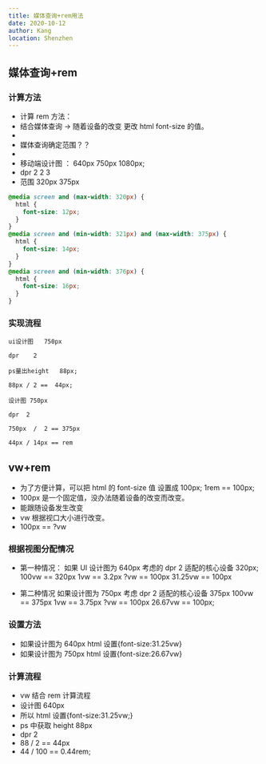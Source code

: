 ```yaml
---
title: 媒体查询+rem用法
date: 2020-10-12
author: Kang
location: Shenzhen
---
```


## 媒体查询+rem

### 计算方法

- 计算 rem 方法：
- 结合媒体查询 -> 随着设备的改变 更改 html font-size 的值。
- ​
- 媒体查询确定范围？？
- ​
- 移动端设计图 ： 640px 750px 1080px;
- dpr 2 2 3
- 范围 320px 375px

```css
@media screen and (max-width: 320px) {
  html {
    font-size: 12px;
  }
}
@media screen and (min-width: 321px) and (max-width: 375px) {
  html {
    font-size: 14px;
  }
}
@media screen and (min-width: 376px) {
  html {
    font-size: 16px;
  }
}
```

### 实现流程

```
ui设计图   750px
​
dpr    2
​
ps量出height   88px;
​
88px / 2 ==  44px;
​
设计图 750px

dpr  2
​
750px  /  2 == 375px
​
44px / 14px == rem
```

## vw+rem

- 为了方便计算，可以把 html 的 font-size 值 设置成 100px; 1rem == 100px;
- 100px 是一个固定值，没办法随着设备的改变而改变。
- 能跟随设备发生改变
- vw 根据视口大小进行改变。
- 100px == ?vw

### 根据视图分配情况

- 第一种情况：
  如果 UI 设计图为 640px
  考虑的 dpr 2
  适配的核心设备 320px;
  100vw == 320px
  1vw == 3.2px
  ?vw == 100px
  31.25vw == 100px

* 第二种情况
  如果设计图为 750px
  考虑 dpr 2
  适配的核心设备 375px
  100vw == 375px
  1vw == 3.75px
  ?vw == 100px
  26.67vw == 100px;

### 设置方法

- 如果设计图为 640px html 设置{font-size:31.25vw}
- 如果设计图为 750px html 设置{font-size:26.67vw}

### 计算流程

- vw 结合 rem 计算流程
- 设计图 640px
- 所以 html 设置{font-size:31.25vw;}
- ps 中获取 height 88px
- dpr 2
- 88 / 2 == 44px
- 44 / 100 == 0.44rem;

